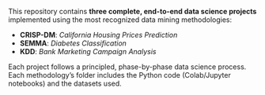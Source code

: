 This repository contains **three complete, end-to-end data science projects** implemented using the most recognized data mining methodologies:

- **CRISP-DM**: *California Housing Prices Prediction*
- **SEMMA**: *Diabetes Classification*
- **KDD**: *Bank Marketing Campaign Analysis*

Each project follows a principled, phase-by-phase data science process. Each methodology’s folder includes the Python code (Colab/Jupyter notebooks) and the datasets used.
